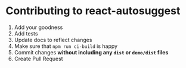 # Contributing to react-autosuggest

1. Add your goodness
2. Add tests
3. Update docs to reflect changes
4. Make sure that `npm run ci-build` is happy
5. Commit changes **without including any `dist` or `demo/dist` files**
6. Create Pull Request
